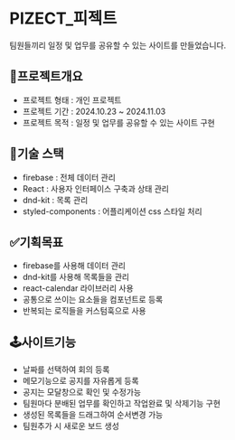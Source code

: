 # PIZECT\_피젝트

팀원들끼리 일정 및 업무를 공유할 수 있는 사이트를 만들었습니다.

## 🌟프로젝트개요

- 프로젝트 형태 : 개인 프로젝트
- 프로젝트 기간 : 2024.10.23 ~ 2024.11.03
- 프로젝트 목적 : 일정 및 업무를 공유할 수 있는 사이트 구현

## 🔨기술 스택

- firebase : 전체 데이터 관리
- React : 사용자 인터페이스 구축과 상태 관리
- dnd-kit : 목록 관리
- styled-components : 어플리케이션 css 스타일 처리

## ✅기획목표

- firebase를 사용해 데이터 관리
- dnd-kit를 사용해 목록들을 관리
- react-calendar 라이브러리 사용
- 공통으로 쓰이는 요소들을 컴포넌트로 등록
- 반복되는 로직들을 커스텀훅으로 사용

## 🕹️사이트기능

- 날짜를 선택하여 회의 등록
- 메모기능으로 공지를 자유롭게 등록
- 공지는 모달창으로 확인 및 수정가능
- 팀원마다 분배된 업무를 확인하고 작업완료 및 삭제기능 구현
- 생성된 목록들을 드래그하여 순서변경 가능
- 팀원추가 시 새로운 보드 생성
